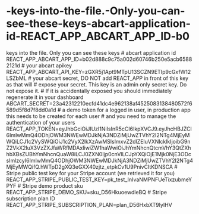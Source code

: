 # -keys-into-the-file.-Only-you-can-see-these-keys-abcart-application-id-REACT_APP_ABCART_APP_ID-b0
 keys into the file. Only you can see these keys  # abcart application id REACT_APP_ABCART_APP_ID=b02d888c9c75a002d60746b250e5acb65882121d  # your abcart apikey REACT_APP_ABCART_API_KEY=zGXR5j1Apt9MTpU13SCZN9ETIp9cGxfW12LSZbML  # your abcart secret, DO NOT add REACT_APP in front of this key as that will # expose your secret. This key is an admin only secret key. Do not expose it. # If it is accidentally exposed you should immediately regenerate it in your dashboard ABCART_SECRET=23a42312210ecfd41dc4e962138af4525083138480572f6589d5f8d7f8dd0a1d  # a demo token for a logged in user, in production app this needs to be created for each user # and you need to manage the authentication of your users REACT_APP_TOKEN=eyJhbGciOiJIUzI1NiIsInR5cCI6IkpXVCJ9.eyJhcHBJZCI6ImIwMmQ4ODhjOWM3NWEwMDJkNjA3NDZiMjUwZTVhY2I2NTg4MjEyMWQiLCJ1c2VySWQiOiJ1c2VyX2lkXzAwMSIsImxvZ2dlZEluVXNlcklkIjoibG9nZ2VkX2luX3VzZXJfaWRfMDAxIiwiZW1haWwiOiJhYmNhcnQtcmVhY3QtZXhhbXBsZUBhYmNhcnQuaW8iLCJ0ZXN0Ijp0cnVlLCJpYXQiOjE1Mjk0NjE3ODcsImlzcyI6ImIwMmQ4ODhjOWM3NWEwMDJkNjA3NDZiMjUwZTVhY2I2NTg4MjEyMWQifQ.hWTpD2gXQ3eGXX40zjtz_etpkCv1U9PnivCItKDNSCA  # Stripe public test key for your Stripe account (we retrieved it for you) REACT_APP_STRIPE_PUBLIC_TEST_KEY=pk_test_InIvaNMPNFUeTixzubmeYPYF  # Stripe demo product sku REACT_APP_STRIPE_DEMO_SKU=sku_D56HkuoewdleBQ  # Stripe subscription plan ID REACT_APP_STRIPE_SUBSCRIPTION_PLAN=plan_D56HxbXT9lyIHV
